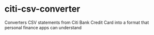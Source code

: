 # citi-csv-converter
Converters CSV statements from Citi Bank Credit Card into a format that personal finance apps can understand
